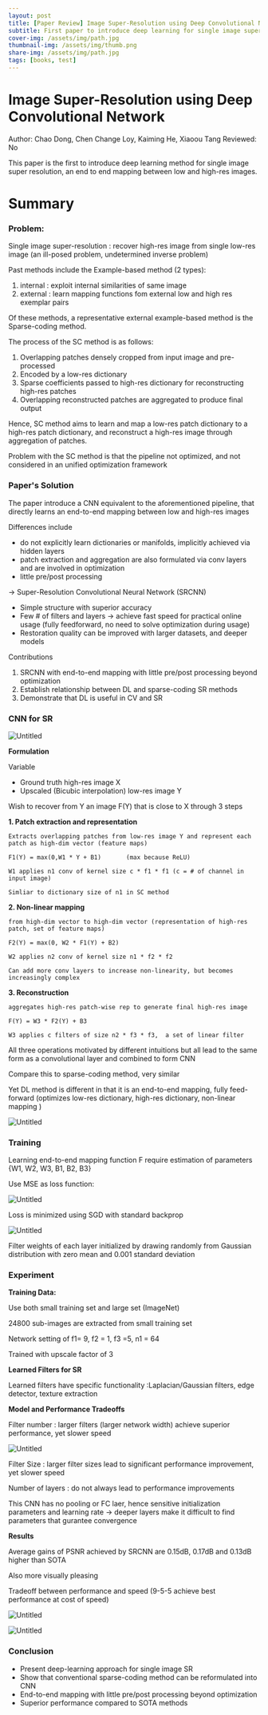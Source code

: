 ```yaml
---
layout: post
title: [Paper Review] Image Super-Resolution using Deep Convolutional Network
subtitle: First paper to introduce deep learning for single image super reoslution.
cover-img: /assets/img/path.jpg
thumbnail-img: /assets/img/thumb.png
share-img: /assets/img/path.jpg
tags: [books, test]
---
```


# Image Super-Resolution using Deep Convolutional Network

Author: Chao Dong, Chen Change Loy, Kaiming He, Xiaoou Tang
Reviewed: No

This paper is the first to introduce deep learning method for single image super resolution, an end to end mapping between low and high-res images.

# Summary

### Problem:

Single image super-resolution : recover high-res image from single low-res image (an ill-posed problem, undetermined inverse problem)

Past methods include the Example-based method (2 types): 

1. internal : exploit internal similarities  of same image
2. external : learn mapping functions fom external low and high res exemplar pairs
  
Of these methods, a representative external example-based method is the Sparse-coding method.

The process of the SC method is as follows:

1. Overlapping patches densely cropped from input image and pre-processed
2. Encoded by a low-res dictionary
3. Sparse coefficients passed to high-res dictionary for reconstructing high-res patches
4. Overlapping reconstructed patches are aggregated to produce final output
    
Hence, SC method aims to learn and map a low-res patch dictionary to a high-res patch dictionary, and reconstruct a high-res image through aggregation of patches.

Problem with the SC method is that the pipeline not optimized, and not considered in an unified optimization framework

### Paper's Solution

The paper introduce a CNN equivalent to the aforementioned pipeline, that directly learns an end-to-end mapping between low and high-res images

Differences include

- do not explicitly learn dictionaries or manifolds, implicitly achieved via hidden layers
- patch extraction and aggregation are also formulated via conv layers and are involved in optimization
- little pre/post processing

→ Super-Resolution Convolutional Neural Network (SRCNN)

- Simple structure with superior accuracy
- Few # of filters and layers → achieve fast speed for practical online usage (fully feedforward, no need to solve optimization during usage)
- Restoration quality can be improved with larger datasets, and deeper models

Contributions

1. SRCNN with end-to-end mapping with little pre/post processing beyond optimization
2. Establish relationship between DL and sparse-coding SR methods
3. Demonstrate that DL is useful in CV and SR



### CNN for SR

![Untitled](Image%20Super-Resolution%20using%20Deep%20Convolutional%20Ne%20bd530d53ba82431aa493352e78b77769/Untitled.png)

**Formulation**

Variable 

- Ground truth high-res image X
- Upscaled (Bicubic interpolation) low-res image Y

Wish to recover from Y an image F(Y) that is close to X through 3 steps

**1. Patch extraction and representation**
    
    Extracts overlapping patches from low-res image Y and represent each patch as high-dim vector (feature maps)
    
    F1(Y) = max(0,W1 * Y + B1)       (max because ReLU)
    
    W1 applies n1 conv of kernel size c * f1 * f1 (c = # of channel in input image)
    
    Simliar to dictionary size of n1 in SC method
    
**2. Non-linear mapping**
    
    from high-dim vector to high-dim vector (representation of high-res patch, set of feature maps)
    
    F2(Y) = max(0, W2 * F1(Y) + B2)
    
    W2 applies n2 conv of kernel size n1 * f2 * f2
    
    Can add more conv layers to increase non-linearity, but becomes increasingly complex
    
**3. Reconstruction**
    
    aggregates high-res patch-wise rep to generate final high-res image
    
    F(Y) = W3 * F2(Y) + B3
    
    W3 applies c filters of size n2 * f3 * f3,  a set of linear filter
    
    
All three operations motivated by different intuitions but all lead to the same form as a convolutional layer and combined to form CNN

Compare this to sparse-coding method, very similar

Yet DL method is different in that it is an end-to-end mapping, fully feed-forward (optimizes low-res dictionary, high-res dictionary, non-linear mapping )

![Untitled](Image%20Super-Resolution%20using%20Deep%20Convolutional%20Ne%20bd530d53ba82431aa493352e78b77769/Untitled%201.png)
    

### Training

Learning end-to-end mapping function F require estimation of parameters {W1, W2, W3, B1, B2, B3}

Use MSE as loss function:

![Untitled](Image%20Super-Resolution%20using%20Deep%20Convolutional%20Ne%20bd530d53ba82431aa493352e78b77769/Untitled%202.png)

Loss is minimized using SGD with standard backprop

![Untitled](Image%20Super-Resolution%20using%20Deep%20Convolutional%20Ne%20bd530d53ba82431aa493352e78b77769/Untitled%203.png)

Filter weights of each layer initialized by drawing randomly from Gaussian distribution with zero mean and 0.001 standard deviation

### Experiment

**Training Data:**

Use both small training set and large set (ImageNet)

24800 sub-images are extracted from small training set

Network setting of f1= 9, f2 = 1, f3 =5, n1 = 64

Trained with upscale factor of 3

**Learned Filters for SR**

Learned filters have specific functionality :Laplacian/Gaussian filters, edge detector, texture extraction

**Model and Performance Tradeoffs**

Filter number : larger filters (larger network width) achieve superior performance, yet slower speed

![Untitled](Image%20Super-Resolution%20using%20Deep%20Convolutional%20Ne%20bd530d53ba82431aa493352e78b77769/Untitled%204.png)

Filter Size : larger filter sizes lead to significant performance improvement, yet slower speed

Number of layers : do not always lead to performance improvements

This CNN has no pooling or FC laer, hence sensitive initialization parameters and learning rate → deeper layers make it difficult to find parameters that gurantee convergence

**Results**

Average gains of PSNR achieved by SRCNN are 0.15dB, 0.17dB and 0.13dB higher than SOTA

Also more visually pleasing

Tradeoff between performance and speed (9-5-5 achieve best performance at cost of speed)

![Untitled](Image%20Super-Resolution%20using%20Deep%20Convolutional%20Ne%20bd530d53ba82431aa493352e78b77769/Untitled%205.png)

![Untitled](Image%20Super-Resolution%20using%20Deep%20Convolutional%20Ne%20bd530d53ba82431aa493352e78b77769/Untitled%206.png)

### Conclusion

- Present deep-learning approach for single image SR
- Show that conventional sparse-coding method can be reformulated into CNN
- End-to-end mapping with little pre/post processing beyond optimization
- Superior performance compared to SOTA methods

